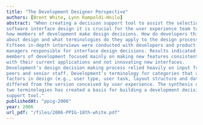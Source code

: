 ```yaml
---
title: "The Development Designer Perspective"
authors: [Brent White, Lynn Rampoldi-Hnilo]
abstract: "When creating a decision support tool to assist the selection of a
software interface design it is crucial for the user experience team to understand
how members of development make design decisions. How do developers think
about design and what terminologies do they apply to the design process?
Fifteen in-depth interviews were conducted with developers and product
managers responsible for interface design decisions. Results indicated that
members of development focused mainly on making new features consistent
with their current applications and not innovating new interfaces.
Development’s design decision making process relied heavily on input from
peers and senior staff. Development’s terminology for categories that are
factors in design (e.g., user type, user task, layout structure and data structure)
differed from the version conceived by user experience. The synthesis of the
two terminologies has created a basis for building a development decision
support tool."
publishedAt: "ppig-2006"
year: 2006
url_pdf: "/files/2006-PPIG-18th-white.pdf"
---
```


